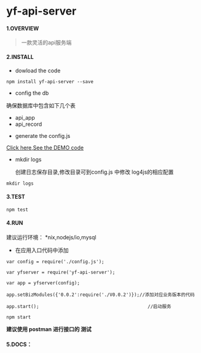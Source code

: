 # yf-api-server

#### 1.OVERVIEW
 
> 一款灵活的api服务端

#### 2.INSTALL

* dowload the code

```
npm install yf-api-server --save
```

* config the db

确保数据库中包含如下几个表

- api_app
- api_record

* generate the config.js

[Click here,See the DEMO code](https://github.com/yfsoftcom/yf-api-server/blob/master/config.js)

* mkdir logs

    创建日志保存目录,修改目录可到config.js 中修改 log4js的相应配置
```
mkdir logs
```

#### 3.TEST

`
npm test
`
#### 4.RUN

建议运行环境：
*nix,nodejs/io,mysql

- 在应用入口代码中添加

```
var config = require('./config.js');

var yfserver = require('yf-api-server');

var app = yfserver(config);

app.setBizModules({'0.0.2':require('./V0.0.2')});//添加对应业务版本的代码

app.start();                                        //启动服务
```


```
npm start
```

**建议使用 postman 进行接口的 测试**

#### 5.DOCS：





